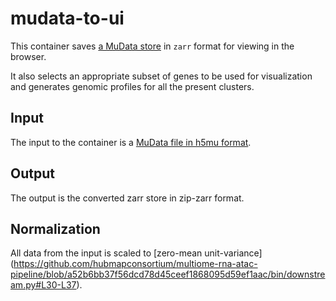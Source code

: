 # mudata-to-ui

This container saves [a MuData store](https://mudata.readthedocs.io/en/latest/api/generated/mudata.read_h5mu.html#mudata.read_h5mu) in `zarr` format for viewing in the browser.

It also selects an appropriate subset of genes to be used for visualization and generates genomic profiles for all the present clusters.

## Input

The input to the container is a [MuData file in h5mu format](https://muon.readthedocs.io/en/latest/io/output.html#id2).

## Output

The output is the converted zarr store in zip-zarr format.

## Normalization

All data from the input is scaled to [zero-mean unit-variance] (https://github.com/hubmapconsortium/multiome-rna-atac-pipeline/blob/a52b6bb37f56dcd78d45ceef1868095d59ef1aac/bin/downstream.py#L30-L37).
